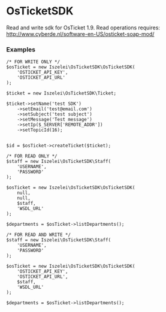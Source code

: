 # OsTicketSDK

Read and write sdk for OsTicket 1.9. Read operations requires:
http://www.cyberde.nl/software-en-US/osticket-soap-mod/

### Examples
```
/* FOR WRITE ONLY */
$osTicket = new Iszelei\OsTicketSDK\OsTicketSDK(
	'OSTICKET_API_KEY',
	'OSTICKET_API_URL'
);

$ticket = new Iszelei\OsTicketSDK\Ticket;

$ticket->setName('test SDK')
    ->setEmail('test@email.com')
    ->setSubject('test subject')
    ->setMessage('Test message')
    ->setIp($_SERVER['REMOTE_ADDR'])
    ->setTopicId(16);


$id = $osTicket->createTicket($ticket);

/* FOR READ ONLY */
$staff = new Iszelei\OsTicketSDK\Staff(
	'USERNAME',
	'PASSWORD'
);

$osTicket = new Iszelei\OsTicketSDK\OsTicketSDK(
	null,
	null,
	$staff,
	'WSDL_URL'
);

$departments = $osTicket->listDepartments();

/* FOR READ AND WRITE */
$staff = new Iszelei\OsTicketSDK\Staff(
	'USERNAME',
	'PASSWORD'
);

$osTicket = new Iszelei\OsTicketSDK\OsTicketSDK(
	'OSTICKET_API_KEY',
	'OSTICKET_API_URL',
	$staff,
	'WSDL_URL'
);

$departments = $osTicket->listDepartments();
```